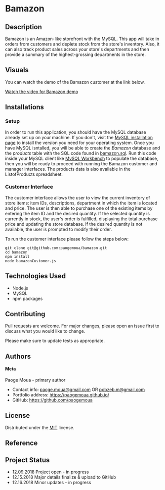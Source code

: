# Bamazon

## Description
Bamazon is an Amazon-like storefront with the MySQL. This app will take in orders from customers and deplete stock from the store's inventory. Also, it can also track product sales across your store's departments and then provide a summary of the highest-grossing departments in the store.

## Visuals
<!-- [Image][image] -->

<!-- [![Bamazon](assets/images/Bamazon.png)](https://github.com/paogemoua/bamazon) -->

You can watch the demo of the Bamazon customer at the link below.

[Watch the video for Bamazon demo]

## Installations
### Setup
In order to run this application, you should have the MySQL database already set up on your machine. If you don't, visit the [MySQL installation page](https://dev.mysql.com/doc/refman/5.6/en/installing.html) to install the version you need for your operating system. Once you have MySQL isntalled, you will be able to create the *Bamazon* database and the *products* table with the SQL code found in [bamazon.sql](bamazon.sql). Run this code inside your MySQL client like [MySQL Workbench](https://www.mysql.com/products/workbench/) to populate the database, then you will be ready to proceed with running the Bamazon customer and manager interfaces. The products data is also available in the ListofProducts spreadsheet.

### Customer Interface
The customer interface allows the user to view the current inventory of store items: item IDs, descriptions, department in which the item is located and price. The user is then able to purchase one of the existing items by entering the item ID and the desired quantity. If the selected quantity is currently in stock, the user's order is fulfilled, displaying the total purchase price and updating the store database. If the desired quantity is not available, the user is prompted to modify their order.

To run the customer interface please follow the steps below:

	git clone git@github.com:paogemoua/bamazon.git
	cd bamazon
	npm install
	node bamazonCustomer.js

## Technologies Used
* Node.js
* MySQL
* npm packages

## Contributing
Pull requests are welcome. For major changes, please open an issue first to discuss what you would like to change.

Please make sure to update tests as appropriate.

## Authors
#### Meta
Paoge Moua - primary author
* Contact info: paoge.moua@gmail.com OR pobzeb.m@gmail.com
* Portfolio address: https://paogemoua.github.io/
* GitHub: https://github.com/paogemoua

## License
Distributed under the [MIT] license.

## Reference

## Project Status
* 12.09.2018 Project open - in progress
* 12.15.2018 Major details finalize & upload to GitHub 
* 12.16.2018 Minor updates - in progress

<!-- Linked -->
[MIT]: https://choosealicense.com/licenses/mit/
[Watch the video for Bamazon demo]: https://drive.google.com/file/d/1UfLPqX6VsiCDgM2JOvPRmo-KcEcFeYOr/view 
<!-- [image]: https://drive.google.com/file/d/1-LnstPMlT99lfDg3XKhBpMbFZeaHqAp8/view?usp=sharing -->
